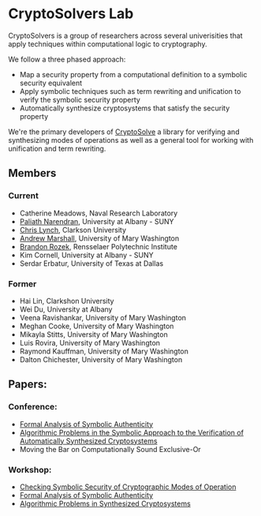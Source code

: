 # CryptoSolvers Lab

CryptoSolvers is a group of researchers across several univerisities that apply techniques within computational logic to cryptography.

We follow a three phased approach:
- Map a security property from a computational definition to a symbolic security equivalent
- Apply symbolic techniques such as term rewriting and unification to verify the symbolic security property
- Automatically synthesize cryptosystems that satisfy the security property

We're the primary developers of [CryptoSolve](https://github.com/CryptoSolvers/CryptoSolve) a library for verifying and synthesizing modes of operations
as well as a general tool for working with unification and term rewriting.

## Members

### Current
- Catherine Meadows, Naval Research Laboratory
- [Paliath Narendran](http://www.cs.albany.edu/~dran/), University at Albany - SUNY
- [Chris Lynch](https://lin-web.clarkson.edu/~clynch/), Clarkson University
- [Andrew Marshall](https://www.marshallandrew.net/), University of Mary Washington
- [Brandon Rozek](https://brandonrozek.com), Rensselaer Polytechnic Institute
- Kim Cornell, University at Albany - SUNY
- Serdar Erbatur, University of Texas at Dallas


### Former
- Hai Lin, Clarkshon University
- Wei Du, University at Albany
- Veena Ravishankar, University of Mary Washington
- Meghan Cooke, University of Mary Washington
- Mikayla Stitts, University of Mary Washington
- Luis Rovira, University of Mary Washington
- Raymond Kauffman, University of Mary Washington
- Dalton Chichester, University of Mary Washington


## Papers:

### Conference:
- [Formal Analysis of Symbolic Authenticity](https://doi.org/10.1007/978-3-030-86205-3_15)
- [Algorithmic Problems in the Symbolic Approach to the Verification of Automatically Synthesized Cryptosystems](https://doi.org/10.1007/978-3-030-86205-3_14)
- Moving the Bar on Computationally Sound Exclusive-Or

### Workshop:
- [Checking Symbolic Security of Cryptographic Modes of Operation](https://www.uoh.cl/unif-2021/assets/proceedings-UNIF2021.pdf#page=32)
- [Formal Analysis of Symbolic Authenticity ](https://www.uoh.cl/unif-2021/assets/proceedings-UNIF2021.pdf#page=38)
- [Algorithmic Problems in Synthesized Cryptosystems](http://www3.risc.jku.at/publications/download/risc_6129/proceedings-UNIF2020.pdf#page=58)

